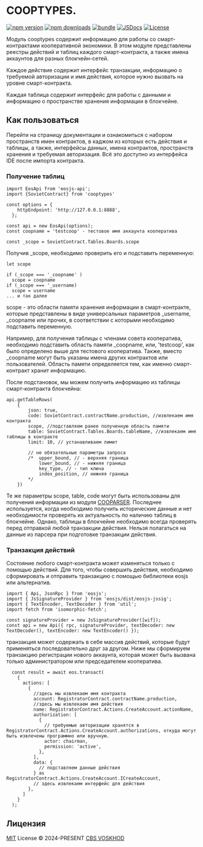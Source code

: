 # COOPTYPES.

[![npm version][npm-version-src]][npm-version-href]
[![npm downloads][npm-downloads-src]][npm-downloads-href]
[![bundle][bundle-src]][bundle-href]
[![JSDocs][jsdocs-src]][jsdocs-href]
[![License][license-src]][license-href]

Модуль cooptypes содержит информацию для работы со смарт-контрактами кооперативной
экономики. В этом модуле представлены реестры действий и таблиц каждого
смарт-контракта, а также имена аккаунтов для разных блокчейн-сетей.

Каждое действие содержит интерфейс транзакции, информацию о требуемой авторизации и имя действия, которое нужно вызвать на уровне смарт-контракта.

Каждая таблица содержит интерфейс для работы с данными и информацию о пространстве хранения информации в блокчейне.

## Как пользоваться
Перейти на страницу документации и ознакомиться с набором пространств имен контрактов, в каджом из которых есть действия и таблицы, а также, интерфейсы данных, имена контрактов, пространств хранения и требуемая авторизация. Всё это доступно из интерфейса IDE после импорта контракта.

### Получение таблиц

```
import EosApi from 'eosjs-api';
import {SovietContract} from 'cooptypes'

const options = {
    httpEndpoint: 'http://127.0.0.1:8888',
  };

const api = new EosApi(options);
const coopname = 'testcoop' - тестовое имя аккаунта кооператива

const _scope = SovietContract.Tables.Boards.scope
```

Получив _scope, необходимо проверить его и подставить переменную:

```
let scope

if (_scope === '_coopname' )
  scope = coopname
if (_scope === '_username)
  scope = username
... и так далее

```
scope - это области памяти хранения информации в смарт-контракте, которые представлены в виде универсальных параметров _username, _coopname или прочих, в соответствии с которыми необходимо подставить переменную.

Например, для получения таблицы с членами совета кооператива, необходимо подставить область памяти _coopname, или, 'testcoop', как было определено выше для тестового кооператива. Также, вместо _coopname могут быть указаны имена других контрактов или пользователей. Область памяти определяется тем, как именно смарт-контракт хранит информацию.

После подстановок, мы можем получить информацию из таблицы смарт-контракта блокчейна:
```
api.getTableRows(
    {
        json: true,
        code: SovietContract.contractName.production, //извлекаем имя контракта
        scope, //подставляем ранее полученную область памяти
        table: SovietContract.Tables.Boards.tableName, //извлекаем имя таблицы в контракте
        limit: 10, // устанавливаем лимит

        // не обязательные параметры запроса
        /*  upper_bound, // - верхняя граница
            lower_bound, // - нижняя граница
            key_type, // - тип ключа
            index_position, // нижняя граница
        */
    })
```

Те же параметры scope, table, code могут быть использованы для получения информации из модуля [COOPARSER](https://github.com/copenomics/cooparser). Последнее используется, когда необходимо получить исторические данные и нет необходимости проверять их актуальность по наличию таблиц в блокчейне. Однако, таблицы в блокчейне необходимо всегда проверять перед отправкой любой транзакции действия. Нельзя полагаться на данные из парсера при подготовке транзакции действия.

### Транзакция действий
Состояние любого смарт-контракта может изменяться только с помощью действий. Для того, чтобы совершить действия, необходимо сформировать и отправить транзакцию с помощью библиотеки eosjs или альтернатив.

```
import { Api, JsonRpc } from 'eosjs';
import { JsSignatureProvider } from 'eosjs/dist/eosjs-jssig';
import { TextEncoder, TextDecoder } from 'util';
import fetch from 'isomorphic-fetch';

const signatureProvider = new JsSignatureProvider([wif]);
const api = new Api({ rpc, signatureProvider, textDecoder: new TextDecoder(), textEncoder: new TextEncoder() });
```

транзакция может содержать в себе массив действий, которые будут применяться последовательно друг за другом. Ниже мы сформируем транзакцию регистрации нового аккаунта, которая может быть вызвана только администратором или председателем кооператива.

```
  const result = await eos.transact(
    {
      actions: [
        {
          //здесь мы извлекаем имя контракта
          account: RegistratorContract.contractName.production,
          //здесь мы извлекаем имя действия
          name: RegistratorContract.Actions.CreateAccount.actionName,
          authorization: [
            {
              // требуемые авторизации хранятся в RegistratorContract.Actions.CreateAccount.authorizations, откуда могут быть извлечены программно или вручную.
              actor: chairman,
              permission: 'active',
            },
          ],
          data: {
            // подставляем данные действия
          } as RegistratorContract.Actions.CreateAccount.ICreateAccount,
          // здесь извлекаем интерфейс для действия
        },
      ]
    }
  );
```

## Лицензия

[MIT](./LICENSE) License © 2024-PRESENT [CBS VOSKHOD](https://github.com/copenomics)

<!-- Badges -->

[npm-version-src]: https://img.shields.io/npm/v/cooptypes?style=flat&colorA=080f12&colorB=1fa669
[npm-version-href]: https://npmjs.com/package/cooptypes
[npm-downloads-src]: https://img.shields.io/npm/dm/cooptypes?style=flat&colorA=080f12&colorB=1fa669
[npm-downloads-href]: https://npmjs.com/package/cooptypes
[bundle-src]: https://img.shields.io/bundlephobia/minzip/cooptypes?style=flat&colorA=080f12&colorB=1fa669&label=minzip
[bundle-href]: https://bundlephobia.com/result?p=cooptypes
[license-src]: https://img.shields.io/github/license/copenomics/cooptypes.svg?style=flat&colorA=080f12&colorB=1fa669
[license-href]: https://github.com/copenomics/cooptypes/blob/main/LICENSE
[jsdocs-src]: https://img.shields.io/badge/jsdocs-reference-080f12?style=flat&colorA=080f12&colorB=1fa669
[jsdocs-href]: https://www.jsdocs.io/package/cooptypes
